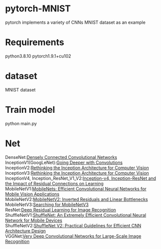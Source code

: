 # pytorch-MNIST
pytorch implements a variety of CNNs
MNIST dataset as an example

# Requirements
python3.8.10
pytorch1.9.1+cu102

# dataset
MNIST dataset

# Train model
python main.py

# Net
DenseNet:[Densely Connected Convolutional Networks](https://arxiv.org/abs/1608.06993v5)\
InceptionV1(GoogLeNet):[Going Deeper with Convolutions](https://arxiv.org/abs/1409.4842v1)\
InceptionV2:[Rethinking the Inception Architecture for Computer Vision](https://arxiv.org/abs/1512.00567v3)\
InceptionV3:[Rethinking the Inception Architecture for Computer Vision](https://arxiv.org/abs/1512.00567v3)\
InceptionV4, Inception_ResNet_V1_V2:[Inception-v4, Inception-ResNet and the Impact of Residual Connections on Learning](https://arxiv.org/abs/1602.07261)\
MobileNetV1:[MobileNets: Efficient Convolutional Neural Networks for Mobile Vision Applications](https://arxiv.org/abs/1704.04861)\
MobileNetV2:[MobileNetV2: Inverted Residuals and Linear Bottlenecks](https://arxiv.org/abs/1801.04381)\
MobileNetV3:[Searching for MobileNetV3](https://arxiv.org/abs/1905.02244)\
ResNet:[Deep Residual Learning for Image Recognition](https://arxiv.org/abs/1512.03385v1)\
ShuffleNetV1:[ShuffleNet: An Extremely Efficient Convolutional Neural Network for Mobile Devices](https://arxiv.org/abs/1707.01083v2)\
ShuffleNetV2:[ShuffleNet V2: Practical Guidelines for Efficient CNN Architecture Design](https://arxiv.org/abs/1807.11164v1)\
VGGNet:[Very Deep Convolutional Networks for Large-Scale Image Recognition](https://arxiv.org/abs/1409.1556v6)
